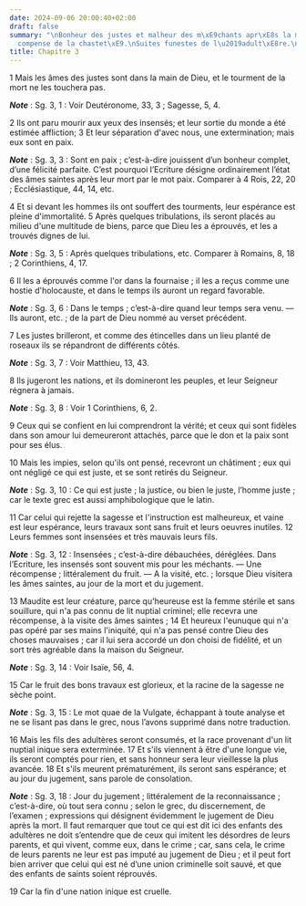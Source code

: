```yaml
---
date: 2024-09-06 20:00:40+02:00
draft: false
summary: "\nBonheur des justes et malheur des m\xE9chants apr\xE8s la mort.\nR\xE9\
  compense de la chastet\xE9.\nSuites funestes de l\u2019adult\xE8re.\n"
title: Chapitre 3
---
```





1 Mais les âmes des justes sont dans la main de Dieu, et le tourment de la mort ne les touchera pas.

***Note*** :  Sg. 3, 1 : Voir Deutéronome, 33, 3 ; Sagesse, 5, 4.

2 Ils ont paru mourir aux yeux des insensés; et leur sortie du monde a été estimée affliction; 3 Et leur séparation d'avec nous, une extermination; mais eux sont en paix.

***Note*** :  Sg. 3, 3 : Sont en paix ; c’est-à-dire jouissent d’un bonheur complet, d’une félicité parfaite. C’est pourquoi l’Ecriture désigne ordinairement l’état des âmes saintes après leur mort par le mot paix. Comparer à 4 Rois, 22, 20 ; Ecclésiastique, 44, 14, etc.


4 Et si devant les hommes ils ont souffert des tourments, leur espérance est pleine d'immortalité. 5 Après quelques tribulations, ils seront placés au milieu d'une multitude de biens, parce que Dieu les a éprouvés, et les a trouvés dignes de lui.

***Note*** :  Sg. 3, 5 : Après quelques tribulations, etc. Comparer à Romains, 8, 18 ; 2 Corinthiens, 4, 17.

6 Il les a éprouvés comme l'or dans la fournaise ; il les a reçus comme une hostie d'holocauste, et dans le temps ils auront un regard favorable.

***Note*** :  Sg. 3, 6 : Dans le temps ; c’est-à-dire quand leur temps sera venu. ― Ils auront, etc. ; de la part de Dieu nommé au verset précédent.


7 Les justes brilleront, et comme des étincelles dans un lieu planté de roseaux ils se répandront de différents côtés.

***Note*** :  Sg. 3, 7 : Voir Matthieu, 13, 43.

8 Ils jugeront les nations, et ils domineront les peuples, et leur Seigneur régnera à jamais.

***Note*** :  Sg. 3, 8 : Voir 1 Corinthiens, 6, 2.

9 Ceux qui se confient en lui comprendront la vérité; et ceux qui sont fidèles dans son amour lui demeureront attachés, parce que le don et la paix sont pour ses élus.


10 Mais les impies, selon qu'ils ont pensé, recevront un châtiment ; eux qui ont négligé ce qui est juste, et se sont retirés du Seigneur.

***Note*** :  Sg. 3, 10 : Ce qui est juste ; la justice, ou bien le juste, l’homme juste ; car le texte grec est aussi amphibologique que le latin.

11 Car celui qui rejette la sagesse et l'instruction est malheureux, et vaine est leur espérance, leurs travaux sont sans fruit et leurs oeuvres inutiles. 12 Leurs femmes sont insensées et très mauvais leurs fils.

***Note*** :  Sg. 3, 12 : Insensées ; c’est-à-dire débauchées, déréglées. Dans l’Ecriture, les insensés sont souvent mis pour les méchants. ― Une récompense ; littéralement du fruit. ― A la visité, etc. ; lorsque Dieu visitera les âmes saintes, au jour de la mort et du jugement.


13 Maudite est leur créature, parce qu'heureuse est la femme stérile et sans souillure, qui n'a pas connu de lit nuptial criminel; elle recevra une récompense, à la visite des âmes saintes ; 14 Et heureux l'eunuque qui n'a pas opéré par ses mains l'iniquité, qui n'a pas pensé contre Dieu des choses mauvaises ; car il lui sera accordé un don choisi de fidélité, et un sort très agréable dans la maison du Seigneur.

***Note*** :  Sg. 3, 14 : Voir Isaïe, 56, 4.

15 Car le fruit des bons travaux est glorieux, et la racine de la sagesse ne sèche point.

***Note*** :  Sg. 3, 15 : Le mot quae de la Vulgate, échappant à toute analyse et ne se lisant pas dans le grec, nous l’avons supprimé dans notre traduction.


16 Mais les fils des adultères seront consumés, et la race provenant d'un lit nuptial inique sera exterminée. 17 Et s'ils viennent à être d'une longue vie, ils seront comptés pour rien, et sans honneur sera leur vieillesse la plus avancée. 18 Et s'ils meurent prématurément, ils seront sans espérance; et au jour du jugement, sans parole de consolation.

***Note*** :  Sg. 3, 18 : Jour du jugement ; littéralement de la reconnaissance ; c’est-à-dire, où tout sera connu ; selon le grec, du discernement, de l’examen ; expressions qui désignent évidemment le jugement de Dieu après la mort. Il faut remarquer que tout ce qui est dit ici des enfants des adultères ne doit s’entendre que de ceux qui imitent les désordres de leurs parents, et qui vivent, comme eux, dans le crime ; car, sans cela, le crime de leurs parents ne leur est pas imputé au jugement de Dieu ; et il peut fort bien arriver que celui qui est né d’une union criminelle soit sauvé, et que des enfants de saints soient réprouvés.

19 Car la fin d'une nation inique est cruelle.

